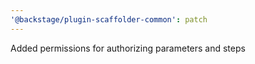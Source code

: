 ```yaml
---
'@backstage/plugin-scaffolder-common': patch
---
```


Added permissions for authorizing parameters and steps
